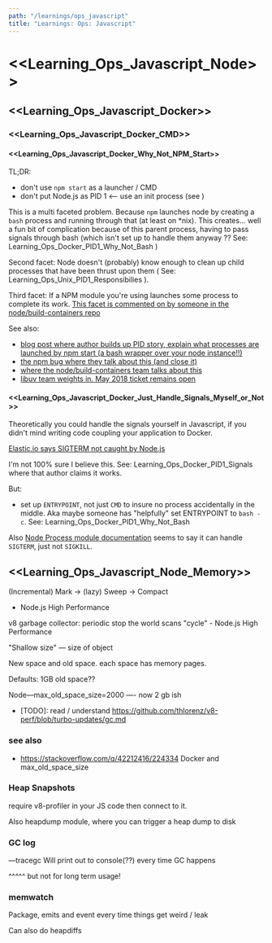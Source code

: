 ```yaml
---
path: "/learnings/ops_javascript"
title: "Learnings: Ops: Javascript"
---
```


# <<Learning_Ops_Javascript_Node>>

## <<Learning_Ops_Javascript_Docker>>

### <<Learning_Ops_Javascript_Docker_CMD>>

#### <<Learning_Ops_Javascript_Docker_Why_Not_NPM_Start>>

TL;DR:
  * don't use `npm start` as a launcher / CMD
  * don't put Node.js as PID 1 <-- use an init process (see )

This is a multi faceted problem. Because `npm` launches node by creating a `bash` process and running through that (at least on *nix). This creates... well a fun bit of complication because of this parent process, having to pass signals through bash (which isn't set up to handle them anyway ?? See: Learning_Ops_Docker_PID1_Why_Not_Bash )

Second facet: Node doesn't (probably) know enough to clean up child processes that have been thrust upon them ( See: Learning_Ops_Unix_PID1_Responsibilies ).

Third facet: If a NPM module you're using launches some process to complete its work. [This facet is commented on by someone in the node/build-containers repo](https://github.com/nodejs/build-containers/issues/19#issuecomment-71088153)

See also:

  * [blog post where author builds up PID story, explain what processes are launched by npm start (a bash wrapper over your node instance!!)](https://medium.com/@becintec/building-graceful-node-applications-in-docker-4d2cd4d5d392)
  * [the npm bug where they talk about this (and close it)](https://github.com/npm/npm/issues/4603)
  * [where the node/build-containers team talks about this](https://github.com/nodejs/build-containers/issues/19)
  * [libuv team weights in. May 2018 ticket remains open](https://github.com/libuv/libuv/issues/154)

#### <<Learning_Ops_Javascript_Docker_Just_Handle_Signals_Myself_or_Not>>

Theoretically you could handle the signals yourself in Javascript, if you didn't mind writing code coupling your application to Docker.

[Elastic.io says SIGTERM not caught by Node.js](https://www.elastic.io/nodejs-as-pid-1-under-docker-images/)

I'm not 100% sure I believe this. See: Learning_Ops_Docker_PID1_Signals where that author claims it works.

But:

  * set up `ENTRYPOINT`, not just `CMD` to insure no process accidentally in the middle. Aka maybe someone has "helpfully" set ENTRYPOINT to `bash -c`. See: Learning_Ops_Docker_PID1_Why_Not_Bash

Also [Node Process module documentation](https://nodejs.org/api/process.html#process_signal_events) seems to say it can handle `SIGTERM`, just not `SIGKILL`.

## <<Learning_Ops_Javascript_Node_Memory>>

(Incremental) Mark -> (lazy) Sweep -> Compact
- Node.js High Performance


v8 garbage collector: periodic stop the world scans "cycle" - Node.js High Performance

"Shallow size" — size of object

New space and old space. each space has memory pages.

Defaults: 1GB old space??

Node—max_old_space_size=2000 —- now 2 gb ish

- [TODO]: read / understand https://github.com/thlorenz/v8-perf/blob/turbo-updates/gc.md

### see also
  * https://stackoverflow.com/q/42212416/224334 Docker and max_old_space_size
  
### Heap Snapshots

require v8-profiler in your JS code then connect to it.

Also heapdump module, where you can trigger a heap dump to disk

### GC log
—tracegc
Will print out to console(??) every time GC happens

^^^^^ but not for long term usage!

### memwatch

Package, emits and event every time things get weird / leak

Can also do heapdiffs

